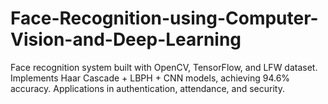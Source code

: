 # Face-Recognition-using-Computer-Vision-and-Deep-Learning
Face recognition system built with OpenCV, TensorFlow, and LFW dataset. Implements Haar Cascade + LBPH + CNN models, achieving 94.6% accuracy. Applications in authentication, attendance, and security.
